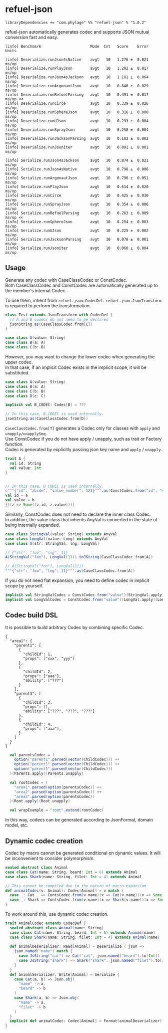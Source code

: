 # refuel-json

```
libraryDependencies += "com.phylage" %% "refuel-json" % "1.0.2"
```

refuel-json automatically generates codec and supports JSON mutual conversion fast and easy.

```
[info] Benchmark                      Mode  Cnt   Score    Error  Units

[info] Deserialize.runJson4sNative    avgt   10   1.276 ±  0.021  ms/op
[info] Deserialize.runPlayJson        avgt   10   1.202 ±  0.017  ms/op
[info] Deserialize.runJson4sJackson   avgt   10   1.181 ±  0.064  ms/op
[info] Deserialize.runArgonautJson    avgt   10   0.846 ±  0.029  ms/op
[info] Deserialize.runRefuelParsing   avgt   10   0.491 ±  0.017  ms/op <<
[info] Deserialize.runCirce           avgt   10   0.339 ±  0.026  ms/op
[info] Deserialize.runSphereJson      avgt   10   0.316 ±  0.008  ms/op
[info] Deserialize.runUJson           avgt   10   0.293 ±  0.004  ms/op
[info] Deserialize.runSprayJson       avgt   10   0.258 ±  0.004  ms/op
[info] Deserialize.runJacksonParsing  avgt   10   0.182 ±  0.002  ms/op
[info] Deserialize.runJsoniter        avgt   10   0.091 ±  0.001  ms/op

[info] Serialize.runJson4sJackson     avgt   10   0.874 ±  0.021  ms/op
[info] Serialize.runJson4sNative      avgt   10   0.798 ±  0.006  ms/op
[info] Serialize.runArgonautJson      avgt   10   0.796 ±  0.051  ms/op
[info] Serialize.runPlayJson          avgt   10   0.614 ±  0.020  ms/op
[info] Serialize.runCirce             avgt   10   0.425 ±  0.030  ms/op
[info] Serialize.runSprayJson         avgt   10   0.354 ±  0.006  ms/op
[info] Serialize.runRefuelParsing     avgt   10   0.263 ±  0.009  ms/op <<
[info] Serialize.runSphereJson        avgt   10   0.254 ±  0.003  ms/op
[info] Serialize.runUJson             avgt   10   0.225 ±  0.002  ms/op
[info] Serialize.runJacksonParsing    avgt   10   0.078 ±  0.001  ms/op
[info] Serialize.runJsoniter          avgt   10   0.060 ±  0.004  ms/op
```

## Usage

Generate any codec with CaseClassCodec or ConstCodec.<br/>
Both CaseClassCodec and ConstCodec are automatically generated up to the member's internal Codec.

To use them, inherit from `refuel.json.CodecDef`. `refuel.json.JsonTransform` is required to perform the transformation.

```scala
class Test extends JsonTransform with CodecDef {
  // A and B codecs do not need to be declared
  jsonString.as(CaseClassCodec.from[C])
}

case class A(value: String)
case class B(a: A)
case class C(b: B)
```

However, you may want to change the lower codec when generating the upper codec.<br/>
In that case, if an implicit Codec exists in the implicit scope, it will be substituted.

```scala
case class A(value: String)
case class B(a: A)
case class C(b: B)
case class D(c: C)

implicit val B_CODEC: Codec[B] = ???

// In this case, B_CODEC is used internally.
jsonString.as(CaseClassCodec.from[D])
```

`CaseClassCodec.from[T]` generates a Codec only for classes with `apply` and `unapply/unapplySeq`.<br/>
Use ConstCodec if you do not have apply / unapply, such as trait or Factory function.<br/>
Codec is generated by explicitly passing json key name and `apply` / `unapply`.

```scala
trait A {
  val id: String
  val value: Int
}


// In this case, B_CODEC is used internally.
s"""{"id": "abcde", "value_number": 123}""".as(ConstCodec.from("id", "value_number")((a, b) => new A {
val id = a
val value = b
})(z => Some((z.id, z.value))))
```

Similarly, ConstCodec does not need to declare the inner class Codec.<br/>
In addition, the value class that inherits AnyVal is converted in the state of being internally expanded.

```scala
case class StringVal(value: String) extends AnyVal
case class LongVal(value: Long) extends AnyVal
case class A(str: StringVal, lng: LongVal)

// {"str": "foo", "lng": 11}
A(StringVal("foo"), LongVal(11)).toJString(CaseClassCodec.from[A])

// A(StringVal("foo"), LongVal(11))
"""{"str": "foo", "lng": 11}""".as(CaseClassCodec.from[A])
```

If you do not need flat expansion, you need to define codec in implicit scope by yourself.

```scala
implicit val StringValCodec = ConstCodec.from("value")(StringVal.apply)(StringVal.unapply)
implicit val LongValCodec = ConstCodec.from("value")(LongVal.apply)(LongVal.unapply)
```

## Codec build DSL

It is possible to build arbitrary Codec by combining specific Codec.

```
{
  "area1": {
    "parent1": [
      {
        "childId": 1,
        "props": ["xxx", "yyy"]
      },
      {
        "childId": 2,
        "props": ["aaa"],
        "ability": ["???"]
      }
    ],
    "parent3": [
      {
        "childId": 3,
        "props": [],
        "ability": ["???", "???", "???"]
      },
      {
        "childId": 4,
        "props": ["aaa"],
      }
    ]
  }
}
```

```scala
  val parentsCodec = (
    option("parent1".parsed(vector(ChildCodec))) ++
    option("parent1".parsed(vector(ChildCodec))) ++
    option("parent1".parsed(vector(ChildCodec)))
  )(Parents.apply)(Parents.unapply)

  val rootCodec = (
    "area1".parsed(option(parentsCodec)) ++
    "area2".parsed(option(parentsCodec)) ++
    "area3".parsed(option(parentsCodec))
  )(Root.apply)(Root.unapply)

  val wrapExample = "root".extend(rootCodec)
```

In this way, codecs can be generated according to JsonFormat, domain model, etc.

## Dynamic codec creation

Codec by macro cannot be generated conditional on dynamic values.
It will be inconvenient to consider polymorphism.

```scala 
sealed abstract class Animal
case class Cat(name: String, beard: Int = 6) extends Animal
case class Shark(name: String, filet: Int = 4) extends Animal

// This cannot be compiled due to the nature of macro expansion
def animalCodec(v: Animal): Codec[Animal] = v match {
  case _: Cat   => ContsCodec.from(v.name)(x => Cat(v.name))(x => Some(x))
  case _: Shark => ContsCodec.from(v.name)(x => Shark(v.name))(x => Some(x))
}
```

To work around this, use dynamic codec creation.

```scala
trait AnimalCodec extends CodecDef {
  sealed abstract class Animal(name: String)
  case class Cat(name: String, beard: Int = 6) extends Animal(name)
  case class Shark(name: String, filet: Int = 4) extends Animal(name)
  
  def animalDeserializer: Read[Animal] = Deserialize { json =>
    json.named("name") match {
      case JsString("cat") => Cat("cat", json.named("beard").to[Int])
      case JsString("shark") => Shark("shark", json.named("filet").to[Int])
    }
  }
  def animalSerializer: Write[Animal] = Serialize {
    case Cat(a, b) => Json.obj(
      "name" -> a,
      "beard" -> b
    )
    case Shark(a, b) => Json.obj(
      "name" -> a,
      "filet" -> b
    )
  }
  implicit def animalCodec: Codec[Animal] = Format(animalDeserializer)(animalSerializer)
} 
```